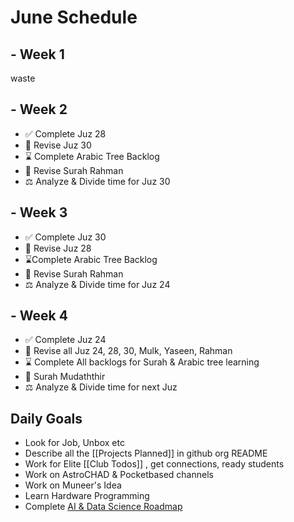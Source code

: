 # June Schedule

## - Week 1 
waste

## - Week 2
- ✅ Complete Juz 28
- 🧠 Revise Juz 30
- ⌛ Complete Arabic Tree Backlog
- 👀 Revise Surah Rahman
- ⚖️ Analyze & Divide time for Juz 30

## - Week 3
- ✅ Complete Juz 30
- 🧠 Revise Juz 28
- ⌛Complete Arabic Tree Backlog
- 👀 Revise Surah Rahman
- ⚖️ Analyze & Divide time for Juz 24

## - Week 4
- ✅ Complete Juz 24
- 🧠 Revise all Juz 24, 28, 30, Mulk, Yaseen, Rahman
- ⌛ Complete All backlogs for Surah & Arabic tree learning
- 👀 Surah Mudaththir
- ⚖️  Analyze & Divide time for next Juz


## Daily Goals
- Look for Job, Unbox etc
- Describe all the [[Projects Planned]] in github org README 
- Work for Elite [[Club Todos]] , get connections, ready students
- Work on AstroCHAD & Pocketbased channels
- Work on Muneer's Idea
- Learn Hardware Programming
- Complete [AI & Data Science Roadmap](https://roadmap.sh/ai-data-scientist)